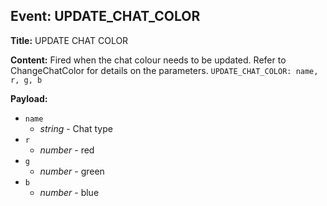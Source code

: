 ## Event: UPDATE_CHAT_COLOR

**Title:** UPDATE CHAT COLOR

**Content:**
Fired when the chat colour needs to be updated. Refer to ChangeChatColor for details on the parameters.
`UPDATE_CHAT_COLOR: name, r, g, b`

**Payload:**
- `name`
  - *string* - Chat type
- `r`
  - *number* - red
- `g`
  - *number* - green
- `b`
  - *number* - blue